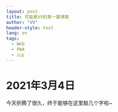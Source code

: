 ```yaml
---
layout: post
title: 可能是VV的第一篇博客
author: "VV"
header-style: text
lang: en
tags:
  - Web
  - PWA
  - 🇬🇧
---
```

# 2021年3月4日

今天折腾了很久，终于能够在这里敲几个字啦~